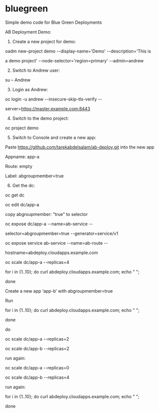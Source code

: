 # bluegreen
Simple demo code for Blue Green Deployments

AB Deployment Demo:

1. Create a new project for demo:

oadm new-project demo --display-name='Demo' --description='This is 

a demo project' --node-selector='region=primary' --admin=andrew

2. Switch to Andrew user:

su – Andrew

3. Login as Andrew:

oc login -u andrew --insecure-skip-tls-verify --

server=https://master.example.com:8443

4. Switch to the demo project:

oc project demo

5. Switch to Console and create a new app:

Paste https://github.com/tarekabdelsalam/ab-deploy.git into the new app

Appname: app-a

Route: empty

Label: abgroupmember=true

6. Get the dc:

oc get dc 

oc edit dc/app-a

copy abgroupmember: "true" to selector

oc expose dc/app-a --name=ab-service --

selector=abgroupmember=true --generator=service/v1

oc expose  service ab-service --name=ab-route --

hostname=abdeploy.cloudapps.example.com

oc scale dc/app-a --replicas=4

for i in  {1..10}; do curl abdeploy.cloudapps.example.com; echo " "; 

done

Create a new app ‘app-b’ with abgroupmember=true

Run 

for i in  {1..10}; do curl abdeploy.cloudapps.example.com; echo " "; 

done

do

oc scale dc/app-a --replicas=2

oc scale dc/app-b --replicas=2

run again:

oc scale dc/app-a --replicas=0

oc scale dc/app-b --replicas=4

run again:

for i in  {1..10}; do curl abdeploy.cloudapps.example.com; echo " "; 

done

